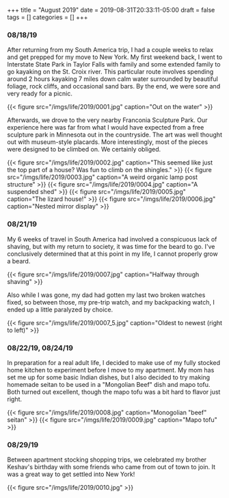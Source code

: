 +++
title = "August 2019"
date = 2019-08-31T20:33:11-05:00
draft = false
tags = []
categories = []
+++

### 08/18/19
After returning from my South America trip, I had a couple weeks to relax and get prepped for my move to New York. My first weekend back, I went to Interstate State Park in Taylor Falls with family and some extended family to go kayaking on the St. Croix river. This particular route involves spending around 2 hours kayaking 7 miles down calm water surrounded by beautiful foliage, rock cliffs, and occasional sand bars. By the end, we were sore and very ready for a picnic.

{{< figure src="/imgs/life/2019/0001.jpg" caption="Out on the water" >}}

Afterwards, we drove to the very nearby Franconia Sculpture Park. Our experience here was far from what I would have expected from a free sculpture park in Minnesota out in the countryside. The art was well thought out with museum-style placards. More interestingly, most of the pieces were designed to be climbed on. We certainly obliged.

{{< figure src="/imgs/life/2019/0002.jpg" caption="This seemed like just the top part of a house? Was fun to climb on the shingles." >}}
{{< figure src="/imgs/life/2019/0003.jpg" caption="A weird organic lamp post structure" >}}
{{< figure src="/imgs/life/2019/0004.jpg" caption="A suspended shed" >}}
{{< figure src="/imgs/life/2019/0005.jpg" caption="The lizard house!" >}}
{{< figure src="/imgs/life/2019/0006.jpg" caption="Nested mirror display" >}}


### 08/21/19
My 6 weeks of travel in South America had involved a conspicuous lack of shaving, but with my return to society, it was time for the beard to go. I've conclusively determined that at this point in my life, I cannot properly grow a beard.

{{< figure src="/imgs/life/2019/0007.jpg" caption="Halfway through shaving" >}}

Also while I was gone, my dad had gotten my last two broken watches fixed, so between those, my pre-trip watch, and my backpacking watch, I ended up a little paralyzed by choice.

{{< figure src="/imgs/life/2019/0007_5.jpg" caption="Oldest to newest (right to left)" >}}

### 08/22/19, 08/24/19

In preparation for a real adult life, I decided to make use of my fully stocked home kitchen to experiment before I move to my apartment. My mom has set me up for some basic Indian dishes, but I also decided to try making homemade seitan to be used in a "Mongolian Beef" dish and mapo tofu. Both turned out excellent, though the mapo tofu was a bit hard to flavor just right.

{{< figure src="/imgs/life/2019/0008.jpg" caption="Monogolian \"beef\" seitan" >}}
{{< figure src="/imgs/life/2019/0009.jpg" caption="Mapo tofu" >}}

### 08/29/19

Between apartment stocking shopping trips, we celebrated my brother Keshav's birthday with some friends who came from out of town to join. It was a great way to get settled into New York!

{{< figure src="/imgs/life/2019/0010.jpg" >}}

